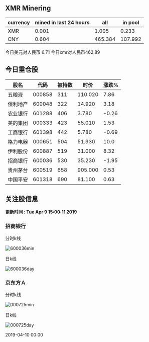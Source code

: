 ## XMR Minering

|currency|mined in last 24 hours|all|in pool|
|---|---|---|---|
|XMR|0.001|1.005|0.233|
|CNY|0.604|465.384|107.992|

今日美元对人民币 6.71	今日xmr对人民币462.89


## 今日重仓股 

|股名|代码|被持数|时价|涨跌%|
|---|---|---|---|---|
|五粮液|000858|311|110.020|7.86|
|保利地产|600048|322|14.920|3.18|
|农业银行|601288|406|3.780|-0.26|
|美的集团|000333|423|55.010|1.53|
|工商银行|601398|442|5.780|-0.69|
|格力电器|000651|504|51.930|10.0|
|伊利股份|600887|519|31.000|8.32|
|招商银行|600036|530|35.230|-1.95|
|贵州茅台|600519|658|905.000|0.53|
|中国平安|601318|690|81.100|0.63|

## 关注股信息
**更新时间 : Tue Apr  9 15:00:11 2019**
### 招商银行 
分时k线

![600036min](http://image.sinajs.cn/newchart/min/n/sh600036.gif)

日k线

![600036day](http://image.sinajs.cn/newchart/daily/n/sh600036.gif)

### 京东方Ａ 
分时k线

![000725min](http://image.sinajs.cn/newchart/min/n/sz000725.gif)

日k线

![000725day](http://image.sinajs.cn/newchart/daily/n/sz000725.gif)

2019-04-10 00:00
